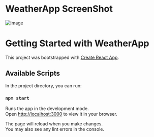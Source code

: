 # WeatherApp ScreenShot 

![image](https://github.com/user-attachments/assets/62e1f142-c82d-4704-947f-9b5ae16d8ceb)


# Getting Started with WeatherApp

This project was bootstrapped with [Create React App](https://github.com/facebook/create-react-app).

## Available Scripts

In the project directory, you can run:

### `npm start`

Runs the app in the development mode.\
Open [http://localhost:3000](http://localhost:3000) to view it in your browser.

The page will reload when you make changes.\
You may also see any lint errors in the console.
